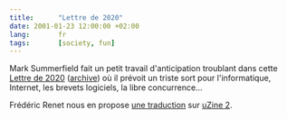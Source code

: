 ```yaml
---
title:      "Lettre de 2020"
date: 2001-01-23 12:00:00 +02:00
lang:       fr
tags:       [society, fun]
---
```


Mark Summerfield fait un petit travail d'anticipation troublant dans cette [Lettre de 2020](http://www.osopinion.com/Opinions/MarkSummerfield/MarkSummerfield3.html) ([archive](http://web.archive.org/web/20001109235100/http://www.osopinion.com/Opinions/MarkSummerfield/MarkSummerfield3.html)) où il prévoit un triste sort pour l'informatique, Internet, les brevets logiciels, la libre concurrence…

Frédéric Renet nous en propose [une traduction](http://www.uzine.net/article138.html) sur [uZine 2](http://www.uzine.net/).

